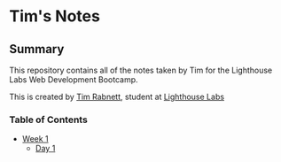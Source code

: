 # Tim's Notes

## Summary

This repository contains all of the notes taken by Tim for the Lighthouse Labs Web Development Bootcamp.

This is created by [Tim Rabnett](https://github.com/trabnett), student at [Lighthouse Labs](https://www.lighthouselabs.ca/?gclid=Cj0KCQiAjszhBRDgARIsAH8KgvccPaQOloLwgYbk0LVhipXfwDxSG2-4cxuPwU52zmC6awzBtg-OwP0aAqnhEALw_wcB)

### Table of Contents
* [Week 1](/Week_1)
  * [Day 1](/Week_1/Day_1)
